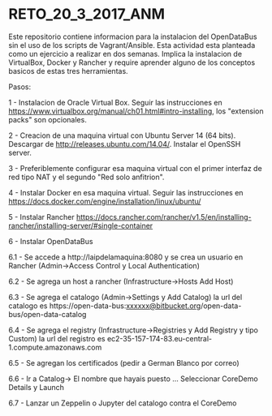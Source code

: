 # RETO_20_3_2017_ANM

Este repositorio contiene informacion para la instalacion del OpenDataBus sin el uso de los scripts de Vagrant/Ansible. Esta actividad esta planteada como un ejercicio a realizar en dos semanas. Implica la instalacion de VirtualBox, Docker y Rancher y require aprender alguno de los conceptos basicos de estas tres herramientas.

Pasos:

1 - Instalacion de Oracle Virtual Box. Seguir las instrucciones en https://www.virtualbox.org/manual/ch01.html#intro-installing, los "extension packs" son opcionales.

2 - Creacion de una maquina virtual con Ubuntu Server 14 (64 bits). Descargar de http://releases.ubuntu.com/14.04/. Instalar el OpenSSH server.

3 - Preferiblemente configurar esa maquina virtual con el primer interfaz de red tipo NAT y el segundo "Red solo anfitrion".

4 - Instalar Docker en esa maquina virtual. Seguir las instrucciones en https://docs.docker.com/engine/installation/linux/ubuntu/

5 - Instalar Rancher https://docs.rancher.com/rancher/v1.5/en/installing-rancher/installing-server/#single-container

6 - Instalar OpenDataBus

6.1 - Se accede a http://laipdelamaquina:8080 y se crea un usuario en Rancher (Admin->Access Control y Local Authentication)

6.2 - Se agrega un host a rancher (Infrastructure->Hosts Add Host)

6.3 - Se agrega el catalogo (Admin->Settings y Add Catalog) la url del catalogo es https://open-data-bus:xxxxxx@bitbucket.org/open-data-bus/open-data-catalog

6.4 - Se agrega el registry (Infrastructure->Registries y Add Registry y tipo Custom) la  url del registro es ec2-35-157-174-83.eu-central-1.compute.amazonaws.com

6.5 - Se agregan los certificados (pedir a German Blanco por correo)

6.6 - Ir a Catalog-> El nombre que hayais puesto ... Seleccionar CoreDemo Details y Launch

6.7 - Lanzar un Zeppelin o Jupyter del catalogo contra el CoreDemo
